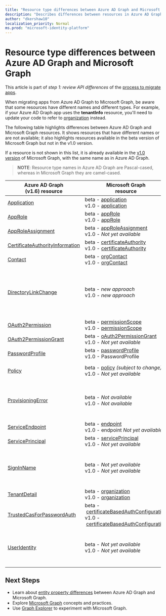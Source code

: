 ```yaml
---
title: "Resource type differences between Azure AD Graph and Microsoft Graph"
description: "Describes differences between resources in Azure AD Graph and resources in Microsoft Graph in order to help migrate apps."
author: "dkershaw10"
localization_priority: Normal
ms.prod: "microsoft-identity-platform"
---
```


# Resource type differences between Azure AD Graph and Microsoft Graph

This article is part of *step 1: review API differences* of the [process to migrate apps](migrate-azure-ad-graph-planning-checklist.md).

When migrating apps from Azure AD Graph to Microsoft Graph, be aware that some resources have different names and different types.  For example, if your Azure AD Graph app uses the **tenantInfo** resource, you'll need to update your code to refer to [organization](/graph/api/resources/organization?view=graph-rest-1.0) instead.

The following table highlights differences between Azure AD Graph and Microsoft Graph resources.  It shows resources that have different names or are not available; it also highlights resources available in the beta version of Microsoft Graph but not in the v1.0 version.

If a resource is not shown in this list, it is already available in the [v1.0 version](/graph/api/overview?view=graph-rest-1.0) of Microsoft Graph, with the same name as in Azure AD Graph.

> **NOTE**: Resource type names in Azure AD Graph are Pascal-cased, whereas in Microsoft Graph they are camel-cased.

|Azure AD Graph <br>(v1.6) resource |Microsoft Graph<br>resource|Comments|
|---|---|---|
| [Application](https://docs.microsoft.com/previous-versions/azure/ad/graph/api/entity-and-complex-type-reference) | beta - [application](/graph/api/resources/application?view=graph-rest-beta)<br>v1.0 - [application](/graph/api/resources/application?view=graph-rest-1.0) ||
| [AppRole](https://docs.microsoft.com/previous-versions/azure/ad/graph/api/entity-and-complex-type-reference) | beta - [appRole](/graph/api/resources/approle?view=graph-rest-beta)<br>v1.0 - [appRole](/graph/api/resources/appRole?view=graph-rest-1.0) | |
| [AppRoleAssignment](https://docs.microsoft.com/previous-versions/azure/ad/graph/api/entity-and-complex-type-reference) | beta&nbsp;-&nbsp;[appRoleAssignment](/graph/api/resources/approleassignment?view=graph-rest-beta)<br>v1.0 - _Not yet available_ | |
| [CertificateAuthorityInformation](https://docs.microsoft.com/previous-versions/azure/ad/graph/api/entity-and-complex-type-reference) | beta&nbsp;-&nbsp;[certificateAuthority](/graph/api/resources/certificateauthority?view=graph-rest-beta)<br>v1.0&nbsp;-&nbsp;[certificateAuthority](/graph/api/resources/certificateauthority?view=graph-rest-v1.0) | |
| [Contact](https://docs.microsoft.com/previous-versions/azure/ad/graph/api/entity-and-complex-type-reference) | beta - [orgContact](/graph/api/resources/orgContact?view=graph-rest-beta)<br>v1.0 - [orgContact](/graph/api/resources/orgContact?view=graph-rest-v1.0) | |
| [DirectoryLinkChange](https://docs.microsoft.com/previous-versions/azure/ad/graph/api/entity-and-complex-type-reference) | beta - _new&nbsp;approach_ <br>v1.0 - _new&nbsp;approach_ | Delta query supports relationship change detection with a mechanism that doesn't require this resource. Please see [Feature differences between Azure AD Graph and Microsoft Graph](migrate-azure-ad-graph-feature-differences.md). |
| [OAuth2Permission](https://docs.microsoft.com/previous-versions/azure/ad/graph/api/entity-and-complex-type-reference) | beta - [permissionScope](/graph/api/resources/permissionScope?view=graph-rest-beta) <br> v1.0 - [permissionScope](/graph/api/resources/permissionScope?view=graph-rest-1.0) ||
| [OAuth2PermissionGrant](https://docs.microsoft.com/previous-versions/azure/ad/graph/api/entity-and-complex-type-reference) | beta&nbsp;-&nbsp;[oAuth2PermissionGrant](/graph/api/resources/oAuth2PermissionGrant?view=graph-rest-beta) <br> v1.0 - _Not yet available_ ||
| [PasswordProfile](https://docs.microsoft.com/previous-versions/azure/ad/graph/api/entity-and-complex-type-reference) | beta - [passwordProfile](/graph/api/resources/passwordProfile?view=graph-rest-beta) <br> v1.0 - PasswordProfile ||
| [Policy](https://docs.microsoft.com/previous-versions/azure/ad/graph/api/entity-and-complex-type-reference) | beta - [policy](/graph/api/resources/parentalcontrolsettings?view=graph-rest-beta) _(subject to change)_ <br> v1.0  - _Not yet available_ | Each policy will have a unique type name and structure.|
| [ProvisioningError](https://docs.microsoft.com/previous-versions/azure/ad/graph/api/entity-and-complex-type-reference) | beta&nbsp;-&nbsp;_Not available_ <br> v1.0&nbsp;-&nbsp;_Not available_ | This resource is deprecated.  However, a new resource describing any AD Connect related provisioning errors can be found in [onPremisesProvisioningError](/graph/api/resources/onPremisesProvisioningError?view=graph-rest-v1.0). |
| [ServiceEndpoint](https://docs.microsoft.com/previous-versions/azure/ad/graph/api/entity-and-complex-type-reference) | beta - [endpoint](/graph/api/resources/endpoint?view=graph-rest-beta) <br> v1.0 - endpoint _Not yet available_ | [endpoint](/graph/api/resources/endpoint?view=graph-rest-beta) is only available as part of the [group](/graph/api/resources/group?view=graph-rest-beta) resource.|
| [ServicePrincipal](https://docs.microsoft.com/previous-versions/azure/ad/graph/api/entity-and-complex-type-reference) | beta - [servicePrincipal](/graph/api/resources/serviceprincipal?view=graph-rest-beta) <br> v1.0 - _Not yet available_ | |
| [SignInName](https://docs.microsoft.com/previous-versions/azure/ad/graph/api/entity-and-complex-type-reference) | beta - _Not yet available_ <br> v1.0 - _Not yet available_ | New modeling for the identifiers used to sign into a user account, called **identityObject**, but not yet available. Supports Azure AD B2C scenarios. |
| [TenantDetail](https://docs.microsoft.com/previous-versions/azure/ad/graph/api/entity-and-complex-type-reference) | beta - [organization](/graph/api/resources/organization?view=graph-rest-beta) <br> v1.0 - [organization](/graph/api/resources/organization?view=graph-rest-v1.0) | |
| [TrustedCasForPasswordAuth](https://docs.microsoft.com/previous-versions/azure/ad/graph/api/entity-and-complex-type-reference) | beta&nbsp;-&nbsp;[certificateBasedAuthConfiguration](/graph/api/resources/certificatebasedcuthconfiguration?view=graph-rest-beta) <br> v1.0&nbsp;-&nbsp;[certificateBasedAuthConfiguration](/graph/api/resources/certificatebasedcuthconfiguration?view=graph-rest-v1.0) | |
| [UserIdentity](https://docs.microsoft.com/previous-versions/azure/ad/graph/api/entity-and-complex-type-reference) | beta - _Not yet available_ <br> v1.0 - _Not yet available_ |  New modeling for the identifiers used to sign into a user account, called **identityObject**, but not yet available. Supports Azure AD B2C scenarios. |

## Next Steps

- Learn about [entity property differences](migrate-azure-ad-graph-property-differences.md) between Azure AD Graph and Microsoft Graph.
- Explore [Microsoft Graph](/graph/overview) concepts and practices.
- Use [Graph Explorer](https://aka.ms/ge) to experiment with Microsoft Graph.
